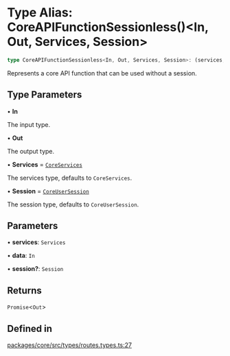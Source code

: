 # Type Alias: CoreAPIFunctionSessionless()\<In, Out, Services, Session\>

```ts
type CoreAPIFunctionSessionless<In, Out, Services, Session>: (services, data, session?) => Promise<Out>;
```

Represents a core API function that can be used without a session.

## Type Parameters

• **In**

The input type.

• **Out**

The output type.

• **Services** = [`CoreServices`](CoreServices.md)

The services type, defaults to `CoreServices`.

• **Session** = [`CoreUserSession`](../interfaces/CoreUserSession.md)

The session type, defaults to `CoreUserSession`.

## Parameters

• **services**: `Services`

• **data**: `In`

• **session?**: `Session`

## Returns

`Promise`\<`Out`\>

## Defined in

[packages/core/src/types/routes.types.ts:27](https://github.com/vramework/vramework/blob/725723db2d3435e2df2b809e6609ff26f8be368c/packages/core/src/types/routes.types.ts#L27)

